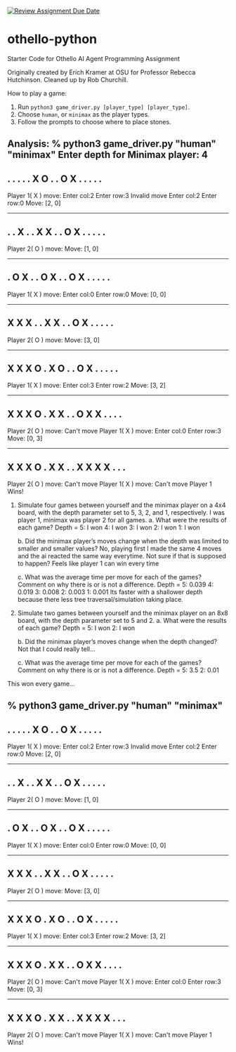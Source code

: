 [![Review Assignment Due Date](https://classroom.github.com/assets/deadline-readme-button-24ddc0f5d75046c5622901739e7c5dd533143b0c8e959d652212380cedb1ea36.svg)](https://classroom.github.com/a/i3cjXgnP)
# othello-python
Starter Code for Othello AI Agent Programming Assignment

Originally created by Erich Kramer at OSU for Professor Rebecca Hutchinson.
Cleaned up by Rob Churchill.

How to play a game:

1. Run `python3 game_driver.py [player_type] [player_type]`.
2. Choose `human`, or `minimax` as the player types.
3. Follow the prompts to choose where to place stones.


Analysis:
% python3 game_driver.py "human" "minimax"
Enter depth for Minimax player: 4
--------
. . . . 
. X O . 
. O X . 
. . . . 
--------
Player 1( X ) move:
Enter col:2
Enter row:3
Invalid move
Enter col:2
Enter row:0
Move: [2, 0] 

--------
. . X . 
. X X . 
. O X . 
. . . . 
--------
Player 2( O ) move:
Move: [1, 0] 

--------
. O X . 
. O X . 
. O X . 
. . . . 
--------
Player 1( X ) move:
Enter col:0
Enter row:0
Move: [0, 0] 

--------
X X X . 
. X X . 
. O X . 
. . . . 
--------
Player 2( O ) move:
Move: [3, 0] 

--------
X X X O 
. X O . 
. O X . 
. . . . 
--------
Player 1( X ) move:
Enter col:3
Enter row:2
Move: [3, 2] 

--------
X X X O 
. X X . 
. O X X 
. . . . 
--------
Player 2( O ) move:
Can't move
Player 1( X ) move:
Enter col:0
Enter row:3
Move: [0, 3] 

--------
X X X O 
. X X . 
. X X X 
X . . . 
--------
Player 2( O ) move:
Can't move
Player 1( X ) move:
Can't move
Player 1 Wins!

1. Simulate four games between yourself and the minimax player on a 4x4 board, with the
depth parameter set to 5, 3, 2, and 1, respectively. I was player 1, minimax was player 2
for all games.
    a. What were the results of each game?
        Depth = 5: I won
                4: I won
                3: I won
                2: I won
                1: I won

    b. Did the minimax player’s moves change when the depth was limited to smaller
    and smaller values?
        No, playing first I made the same 4 moves and the ai reacted the same way everytime.
        Not sure if that is supposed to happen? Feels like player 1 can win every time

    c. What was the average time per move for each of the games? Comment on why
    there is or is not a difference.
        Depth = 5: 0.039
                4: 0.019
                3: 0.008
                2: 0.003
                1: 0.001
        Its faster with a shallower depth because there less tree traversal/simulation
        taking place.


2. Simulate two games between yourself and the minimax player on an 8x8 board, with the
depth parameter set to 5 and 2.
    a. What were the results of each game?
        Depth = 5: I won
                2: I won

    b. Did the minimax player’s moves change when the depth changed?
        Not that I could really tell...

    c. What was the average time per move for each of the games? Comment on why
    there is or is not a difference.
        Depth = 5: 3.5
                2: 0.01


This won every game...

% python3 game_driver.py "human" "minimax"
--------
. . . . 
. X O . 
. O X . 
. . . . 
--------
Player 1( X ) move:
Enter col:2
Enter row:3
Invalid move
Enter col:2
Enter row:0
Move: [2, 0] 

--------
. . X . 
. X X . 
. O X . 
. . . . 
--------
Player 2( O ) move:
Move: [1, 0] 

--------
. O X . 
. O X . 
. O X . 
. . . . 
--------
Player 1( X ) move:
Enter col:0
Enter row:0
Move: [0, 0] 

--------
X X X . 
. X X . 
. O X . 
. . . . 
--------
Player 2( O ) move:
Move: [3, 0] 

--------
X X X O 
. X O . 
. O X . 
. . . . 
--------
Player 1( X ) move:
Enter col:3
Enter row:2
Move: [3, 2] 

--------
X X X O 
. X X . 
. O X X 
. . . . 
--------
Player 2( O ) move:
Can't move
Player 1( X ) move:
Enter col:0
Enter row:3
Move: [0, 3] 

--------
X X X O 
. X X . 
. X X X 
X . . . 
--------
Player 2( O ) move:
Can't move
Player 1( X ) move:
Can't move
Player 1 Wins!